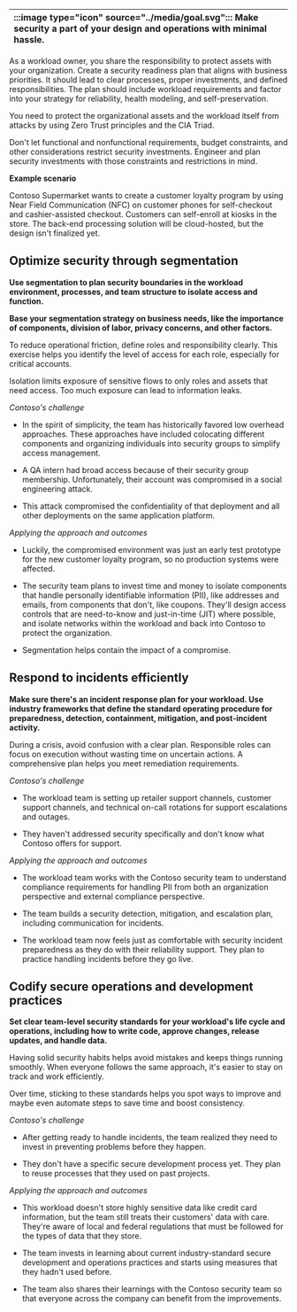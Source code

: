 | :::image type="icon" source="../media/goal.svg"::: Make security a part of your design and operations with minimal hassle.  |
| :----------------------------------------------------------------------------------------------------------------------------- |

As a workload owner, you share the responsibility to protect assets with your organization. Create a security readiness plan that aligns with business priorities. It should lead to clear processes, proper investments, and defined responsibilities. The plan should include workload requirements and factor into your strategy for reliability, health modeling, and self-preservation.

You need to protect the organizational assets and the workload itself from attacks by using Zero Trust principles and the CIA Triad.

Don't let functional and nonfunctional requirements, budget constraints, and other considerations restrict security investments. Engineer and plan security investments with those constraints and restrictions in mind.

**Example scenario**

Contoso Supermarket wants to create a customer loyalty program by using Near Field Communication (NFC) on customer phones for self-checkout and cashier-assisted checkout. Customers can self-enroll at kiosks in the store. The back-end processing solution will be cloud-hosted, but the design isn't finalized yet. 

## Optimize security through segmentation

**Use segmentation to plan security boundaries in the workload environment, processes, and team structure to isolate access and function.**

**Base your segmentation strategy on business needs, like the importance of components, division of labor, privacy concerns, and other factors.**

To reduce operational friction, define roles and responsibility clearly. This exercise helps you identify the level of access for each role, especially for critical accounts.

Isolation limits exposure of sensitive flows to only roles and assets that need access. Too much exposure can lead to information leaks.

*Contoso's challenge*

- In the spirit of simplicity, the team has historically favored low overhead approaches. These approaches have included colocating different components and organizing individuals into security groups to simplify access management.

- A QA intern had broad access because of their security group membership. Unfortunately, their account was compromised in a social engineering attack.
- This attack compromised the confidentiality of that deployment and all other deployments on the same application platform.

*Applying the approach and outcomes*

- Luckily, the compromised environment was just an early test prototype for the new customer loyalty program, so no production systems were affected.

- The security team plans to invest time and money to isolate components that handle personally identifiable information (PII), like addresses and emails, from components that don't, like coupons. They'll design access controls that are need-to-know and just-in-time (JIT) where possible, and isolate networks within the workload and back into Contoso to protect the organization.

- Segmentation helps contain the impact of a compromise. 

## Respond to incidents efficiently

**Make sure there's an incident response plan for your workload. Use industry frameworks that define the standard operating procedure for preparedness, detection, containment, mitigation, and post-incident activity.**

During a crisis, avoid confusion with a clear plan. Responsible roles can focus on execution without wasting time on uncertain actions. A comprehensive plan helps you meet remediation requirements.

*Contoso's challenge*

- The workload team is setting up retailer support channels, customer support channels, and technical on-call rotations for support escalations and outages.

- They haven't addressed security specifically and don't know what Contoso offers for support.

*Applying the approach and outcomes*

- The workload team works with the Contoso security team to understand compliance requirements for handling PII from both an organization perspective and external compliance perspective.

- The team builds a security detection, mitigation, and escalation plan, including communication for incidents.
- The workload team now feels just as comfortable with security incident preparedness as they do with their reliability support. They plan to practice handling incidents before they go live.

## Codify secure operations and development practices

**Set clear team-level security standards for your workload's life cycle and operations, including how to write code, approve changes, release updates, and handle data.**

Having solid security habits helps avoid mistakes and keeps things running smoothly. When everyone follows the same approach, it's easier to stay on track and work efficiently.

Over time, sticking to these standards helps you spot ways to improve and maybe even automate steps to save time and boost consistency.

*Contoso's challenge*

- After getting ready to handle incidents, the team realized they need to invest in preventing problems before they happen.

- They don't have a specific secure development process yet. They plan to reuse processes that they used on past projects.

*Applying the approach and outcomes*

- This workload doesn't store highly sensitive data like credit card information, but the team still treats their customers' data with care. They're aware of local and federal regulations that must be followed for the types of data that they store.

- The team invests in learning about current industry-standard secure development and operations practices and starts using measures that they hadn't used before.
- The team also shares their learnings with the Contoso security team so that everyone across the company can benefit from the improvements.
